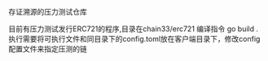 存证溯源的压力测试仓库

目前有压力测试发行ERC721的程序,目录在chain33/erc721 编译指令 go build .
执行需要将可执行文件和同目录下的config.toml放在客户端目录下，修改config配置文件来指定压测的链